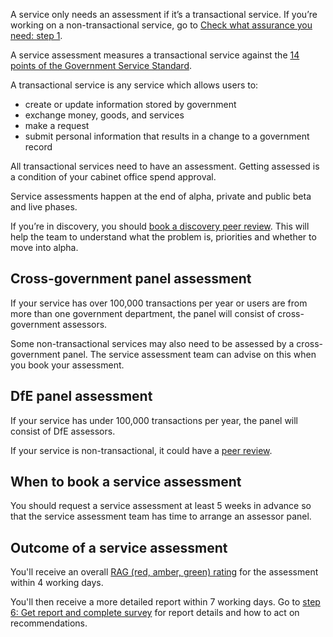 A service only needs an assessment if it’s a transactional service. If you’re working on a non-transactional service, go to [Check what assurance you need: step 1](/service-assurance/check-what-assurance-you-need-for-you-service). 

A service assessment measures a transactional service against the [14 points of the Government Service Standard](/service-standard). 

A transactional service is any service which allows users to: 

- create or update information stored by government 
- exchange money, goods, and services 
- make a request 
- submit personal information that results in a change to a government record 

All transactional services need to have an assessment. Getting assessed is a condition of your cabinet office spend approval. 

Service assessments happen at the end of alpha, private and public beta and live phases. 

If you’re in discovery, you should [book a discovery peer review](/service-assurance/discovery-peer-review). This will help the team to understand what the problem is, priorities and whether to move into alpha.

## Cross-government panel assessment 

If your service has over 100,000 transactions per year or users are from more than one government department, the panel will consist of cross-government assessors.

Some non-transactional services may also need to be assessed by a cross-government panel. The service assessment team can advise on this when you book your assessment.



## DfE panel assessment 

If your service has under 100,000 transactions per year, the panel will consist of DfE assessors. 

If your service is non-transactional, it could have a [peer review](/service-assurance/alpha-beta-peer-reviews).  

## When to book a service assessment 

You should request a service assessment at least 5 weeks in advance so that the service assessment team has time to arrange an assessor panel. 

## Outcome of a service assessment 

You'll receive an overall [RAG (red, amber, green) rating](/service-assurance/complete-assessment-report/#give-the-service-a-rag-rating-for-each-service-standard) for the assessment within 4 working days.

You'll then receive a more detailed report within 7 working days. Go to [step 6: Get report and complete survey](/service-assurance/get-assessment-report) for report details and how to act on recommendations. 

